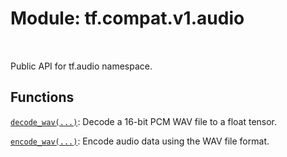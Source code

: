 <div itemscope itemtype="http://developers.google.com/ReferenceObject">
<meta itemprop="name" content="tf.compat.v1.audio" />
<meta itemprop="path" content="Stable" />
</div>

# Module: tf.compat.v1.audio


<table class="tfo-notebook-buttons tfo-api" align="left">
</table>



Public API for tf.audio namespace.



## Functions

[`decode_wav(...)`](../../../tf/audio/decode_wav.md): Decode a 16-bit PCM WAV file to a float tensor.

[`encode_wav(...)`](../../../tf/audio/encode_wav.md): Encode audio data using the WAV file format.



